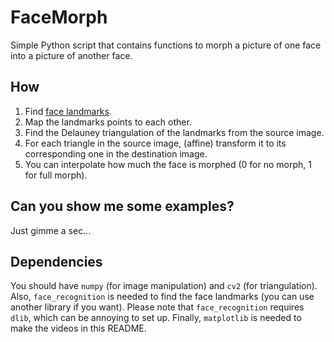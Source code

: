 # FaceMorph
Simple Python script that contains functions to morph a picture of one face into a picture of another face.

## How
1. Find [face landmarks](http://blog.dlib.net/2014/08/real-time-face-pose-estimation.html).
2. Map the landmarks points to each other.
3. Find the Delauney triangulation of the landmarks from the source image.
4. For each triangle in the source image, (affine) transform it to its corresponding one in the destination image.
5. You can interpolate how much the face is morphed (0 for no morph, 1 for full morph).

## Can you show me some examples?
Just gimme a sec...

## Dependencies
You should have `numpy` (for image manipulation) and `cv2` (for triangulation).
Also, `face_recognition` is needed to find the face landmarks (you can use another library if you want).
Please note that `face_recognition` requires `dlib`, which can be annoying to set up.
Finally, `matplotlib` is needed to make the videos in this README.
